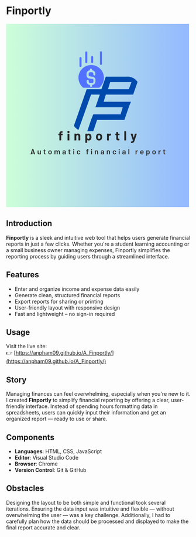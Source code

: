 # Finportly

<!-- ## To-Do

- Add export options (PDF, CSV)  
- Implement data validation and error messages  
- Enable saving/loading past reports  
- Make the site mobile-responsive  
- Add charts for visualizing income vs. expenses  
- Create sample templates for users to try out -->

![Finportly Logo](./img/finportly.png)

## Introduction

**Finportly** is a sleek and intuitive web tool that helps users generate financial reports in just a few clicks. Whether you're a student learning accounting or a small business owner managing expenses, Finportly simplifies the reporting process by guiding users through a streamlined interface.

## Features

- Enter and organize income and expense data easily  
- Generate clean, structured financial reports  
- Export reports for sharing or printing  
- User-friendly layout with responsive design  
- Fast and lightweight – no sign-in required

## Usage

Visit the live site:  
👉 [https://anpham09.github.io/A_Finportly/](https://anpham09.github.io/A_Finportly/)

## Story

Managing finances can feel overwhelming, especially when you're new to it. I created **Finportly** to simplify financial reporting by offering a clear, user-friendly interface. Instead of spending hours formatting data in spreadsheets, users can quickly input their information and get an organized report — ready to use or share.

## Components

- **Languages**: HTML, CSS, JavaScript  
- **Editor**: Visual Studio Code  
- **Browser**: Chrome  
- **Version Control**: Git & GitHub



## Obstacles

Designing the layout to be both simple and functional took several iterations. Ensuring the data input was intuitive and flexible — without overwhelming the user — was a key challenge. Additionally, I had to carefully plan how the data should be processed and displayed to make the final report accurate and clear.